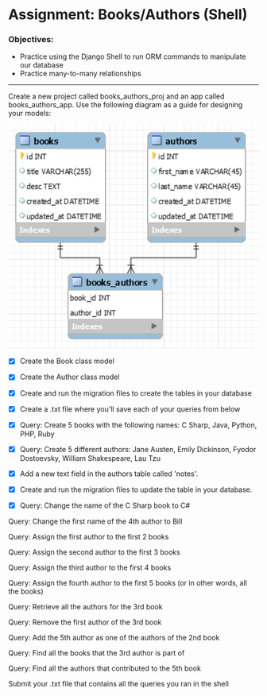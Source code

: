 # Assignment: Books/Authors (Shell)
### Objectives:

- Practice using the Django Shell to run ORM commands to manipulate our database
- Practice many-to-many relationships
<hr>

Create a new project called books_authors_proj and an app called books_authors_app. Use the following diagram as a guide for designing your models:

![](books_authors_ERD.png)

- [x] Create the Book class model

- [x] Create the Author class model

- [x] Create and run the migration files to create the tables in your database

- [x] Create a .txt file where you'll save each of your queries from below

- [x] Query: Create 5 books with the following names: C Sharp, Java, Python, PHP, Ruby

- [x] Query: Create 5 different authors: Jane Austen, Emily Dickinson, Fyodor Dostoevsky, William Shakespeare, Lau Tzu

- [x] Add a new text field in the authors table called 'notes'.

- [x] Create and run the migration files to update the table in your database.

- [x] Query: Change the name of the C Sharp book to C#

Query: Change the first name of the 4th author to Bill

Query: Assign the first author to the first 2 books

Query: Assign the second author to the first 3 books

Query: Assign the third author to the first 4 books

Query: Assign the fourth author to the first 5 books (or in other words, all the books)

Query: Retrieve all the authors for the 3rd book

Query: Remove the first author of the 3rd book

Query: Add the 5th author as one of the authors of the 2nd book

Query: Find all the books that the 3rd author is part of

Query: Find all the authors that contributed to the 5th book

Submit your .txt file that contains all the queries you ran in the shell